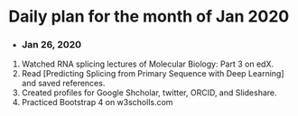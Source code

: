# Daily plan for the month of Jan 2020 

+ ### Jan 26, 2020
1. Watched RNA splicing lectures of Molecular Biology: Part 3 on edX.
2. Read [Predicting Splicing from Primary Sequence with Deep Learning]  and saved references. 
3. Created profiles for Google Shcholar, twitter, ORCID, and Slideshare.
4. Practiced Bootstrap 4 on w3scholls.com

